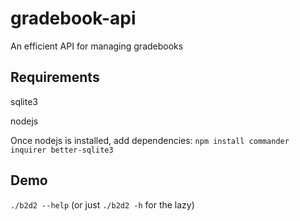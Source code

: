 # gradebook-api
An efficient API for managing gradebooks

## Requirements
sqlite3

nodejs

Once nodejs is installed, add dependencies: `npm install commander inquirer better-sqlite3`

## Demo
`./b2d2 --help` (or just `./b2d2 -h` for the lazy)
